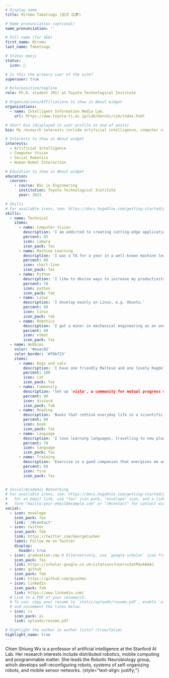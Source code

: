 ```yaml
---
# Display name
title: Hiromu Taketsugu (武次 広夢)

# Name pronunciation (optional)
name_pronunciation: ''

# Full name (for SEO)
first_name: Hiromu
last_name: Taketsugu

# Status emoji
status:
  icon: 🦾

# Is this the primary user of the site?
superuser: true

# Role/position/tagline
role: Ph.D. student (M1) at Toyota Technological Institute

# Organizations/Affiliations to show in About widget
organizations:
  - name: Intelligent Information Media Lab.
    url: https://www.toyota-ti.ac.jp/Lab/Denshi/iim/index.html

# Short bio (displayed in user profile at end of posts)
bio: My research interests include artificial intelligence, computer vision, social robotics, and human-robot interaction.

# Interests to show in About widget
interests:
  - Artificial Intelligence
  - Computer Vision
  - Social Robotics
  - Human-Robot Interaction

# Education to show in About widget
education:
  courses:
    - course: BSc in Engineering
      institution: Toyota Technological Institute
      year: 2023

# Skills
# For available icons, see: https://docs.hugoblox.com/getting-started/page-builder/#icons
skills:
  - name: Technical
    items:
      - name: Computer Vision
        description: 'I am addicted to creating cutting-edge applications, thinking about future societies and technologies, and understanding how human intelligence works through computer vision.'
        percent: 85
        icon: camera
        icon_pack: fas
      - name: Machine Learning
        description: 'I was a TA for a year in a well-known machine learning course attended by more than 1,000 people each semester.'
        percent: 80
        icon: chart-line
        icon_pack: fas
      - name: Python
        description: 'I like to devise ways to increase my productivity and I actively try out new tools.'
        percent: 70
        icon: python
        icon_pack: fab
      - name: Linux
        description: 'I develop mainly on Linux, e.g. Ubuntu.'
        percent: 60
        icon: linux
        icon_pack: fab
      - name: Robotics
        description: 'I got a minor in mechanical engineering as an undergraduate, but I am still learning.'
        percent: 40
        icon: robot
        icon_pack: fas
  - name: Hobbies
    color: '#eeac02'
    color_border: '#f0bf23'
    items:
      - name: Dogs and cats
        description: 'I have one friendly Maltese and one lovely Ragdoll-Siamese mix.'
        percent: 100
        icon: cat
        icon_pack: fas
      - name: Community
        description: 'Set up 'vista', a community for mutual progress management, with my best friend in 2020 and still running it.'
        percent: 90
        icon: discord
        icon_pack: fab
      - name: Reading
        description: 'Books that rethink everyday life in a scientific way or give me time for philosophical speculation.'
        percent: 80
        icon: book
        icon_pack: fas
      - name: Language
        description: 'I love learning languages, travelling to new places and connecting with people. I am learning English, Chinese and Vietnamese (my wife is Vietnamese).'
        percent: 70
        icon: language
        icon_pack: fas
      - name: Training
        description: 'Exercise is a good companion that energises me and boosts my thinking. I was captain of the Spartan Race Club in my university.'
        percent: 60
        icon: fire
        icon_pack: fas
        

# Social/Academic Networking
# For available icons, see: https://docs.hugoblox.com/getting-started/page-builder/#icons
#   For an email link, use "fas" icon pack, "envelope" icon, and a link in the
#   form "mailto:your-email@example.com" or "/#contact" for contact widget.
social:
  - icon: envelope
    icon_pack: fas
    link: '/#contact'
  - icon: twitter
    icon_pack: fab
    link: https://twitter.com/GeorgeCushen
    label: Follow me on Twitter
    display:
      header: true
  - icon: graduation-cap # Alternatively, use `google-scholar` icon from `ai` icon pack
    icon_pack: fas
    link: https://scholar.google.co.uk/citations?user=sIwtMXoAAAAJ
  - icon: github
    icon_pack: fab
    link: https://github.com/gcushen
  - icon: linkedin
    icon_pack: fab
    link: https://www.linkedin.com/
  # Link to a PDF of your resume/CV.
  # To use: copy your resume to `static/uploads/resume.pdf`, enable `ai` icons in `params.yaml`,
  # and uncomment the lines below.
  - icon: cv
    icon_pack: ai
    link: uploads/resume.pdf

# Highlight the author in author lists? (true/false)
highlight_name: true
---
```


Chien Shiung Wu is a professor of artificial intelligence at the Stanford AI Lab. Her research interests include distributed robotics, mobile computing and programmable matter. She leads the Robotic Neurobiology group, which develops self-reconfiguring robots, systems of self-organizing robots, and mobile sensor networks.
{style="text-align: justify;"}
